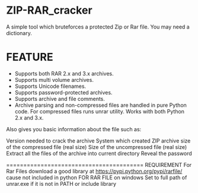ZIP-RAR_cracker
===============

A simple tool which bruteforces a protected Zip or Rar file.
You may need a dictionary.

FEATURE
====================================================================
- Supports both RAR 2.x and 3.x archives.
- Supports multi volume archives.
- Supports Unicode filenames.
- Supports password-protected archives.
- Supports archive and file comments.
- Archive parsing and non-compressed files are handled in pure Python code.
For compressed files runs unrar utility.
Works with both Python 2.x and 3.x.

Also gives you basic information about the file such as:

  Version needed to crack the archive
  System which created ZIP archive
  size of the compressed file (real size)
  Size of the uncompressed file (real size)
  Extract all the files of the archive into current directory
  Reveal the password
  
========================================
REQUIREMENT
For Rar Files download a good library at https://pypi.python.org/pypi/rarfile/ cause not included in python
FOR RAR FILE on windows
 Set to full path of unrar.exe if it is not in PATH or include library 

